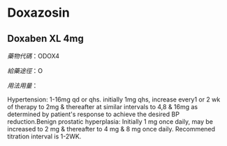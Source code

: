 # Doxazosin

## Doxaben XL 4mg

*藥物代碼*：ODOX4

*給藥途徑*：O

*用法用量*：

Hypertension: 1-16mg qd or qhs. initially 1mg qhs, increase every1 or 2 wk of therapy to 2mg & thereafter at similar intervals to 4,8 & 16mg as determined by patient's response to achieve the desired BP reduction.Benign prostatic hyperplasia: Initially 1 mg once daily, may be increased to 2 mg & thereafter to 4 mg & 8 mg once daily. Recommened titration interval is  1-2WK.

